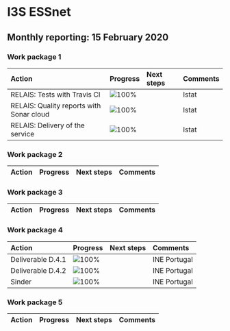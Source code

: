 # I3S ESSnet

## Monthly reporting: 15 February 2020

### Work package 1

| Action  | Progress | Next steps | Comments |
|:--|:--|:--|:--|
| RELAIS: Tests with Travis CI | ![100%](https://progress-bar.dev/70) |  | Istat |
| RELAIS: Quality reports with Sonar cloud | ![100%](https://progress-bar.dev/70) |  | Istat |
| RELAIS: Delivery of the service | ![100%](https://progress-bar.dev/70) |  | Istat |

### Work package 2

| Action  | Progress | Next steps | Comments |
|:--|:--|:--|:--|


### Work package 3
| Action  | Progress | Next steps | Comments |
|:--|:--|:--|:--|

### Work package 4

| Action  | Progress | Next steps | Comments |
|:--|:--|:--|:--|
| Deliverable D.4.1| ![100%](https://progress-bar.dev/70) |  | INE Portugal |
| Deliverable D.4.2| ![100%](https://progress-bar.dev/20) |  | INE Portugal |
| Sinder | ![100%](https://progress-bar.dev/20) |  | INE Portugal |

### Work package 5

| Action  | Progress | Next steps | Comments |
|:--|:--|:--|:--|
